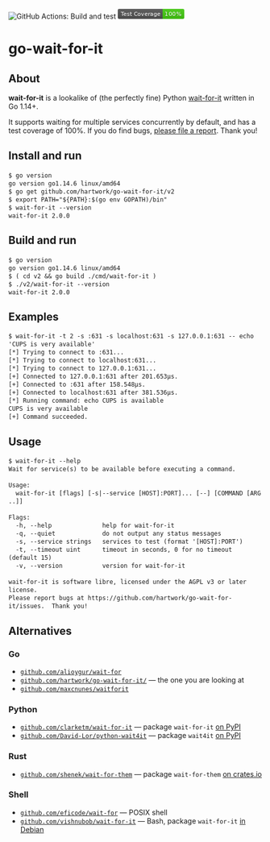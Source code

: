 ![GitHub Actions: Build and test](https://github.com/hartwork/go-wait-for-it/workflows/Build%20and%20test/badge.svg)
![Test coverage](./coverage_badge.png)


# go-wait-for-it

## About

**wait-for-it** is a lookalike of
(the perfectly fine)
Python [wait-for-it](https://github.com/clarketm/wait-for-it)
written in Go 1.14+.

It supports waiting for multiple services concurrently by default,
and has a test coverage of 100%.
If you do find bugs, [please file a report](https://github.com/hartwork/go-wait-for-it/issues).
Thank you!


## Install and run

```console
$ go version
go version go1.14.6 linux/amd64
$ go get github.com/hartwork/go-wait-for-it/v2
$ export PATH="${PATH}:$(go env GOPATH)/bin"
$ wait-for-it --version
wait-for-it 2.0.0
```


## Build and run

```console
$ go version
go version go1.14.6 linux/amd64
$ ( cd v2 && go build ./cmd/wait-for-it )
$ ./v2/wait-for-it --version
wait-for-it 2.0.0
```


## Examples

```console
$ wait-for-it -t 2 -s :631 -s localhost:631 -s 127.0.0.1:631 -- echo 'CUPS is very available'
[*] Trying to connect to :631...
[*] Trying to connect to localhost:631...
[*] Trying to connect to 127.0.0.1:631...
[+] Connected to 127.0.0.1:631 after 201.653µs.
[+] Connected to :631 after 158.548µs.
[+] Connected to localhost:631 after 381.536µs.
[*] Running command: echo CUPS is available
CUPS is very available
[+] Command succeeded.
```


## Usage

```console
$ wait-for-it --help
Wait for service(s) to be available before executing a command.

Usage:
  wait-for-it [flags] [-s|--service [HOST]:PORT]... [--] [COMMAND [ARG ..]]

Flags:
  -h, --help              help for wait-for-it
  -q, --quiet             do not output any status messages
  -s, --service strings   services to test (format '[HOST]:PORT')
  -t, --timeout uint      timeout in seconds, 0 for no timeout (default 15)
  -v, --version           version for wait-for-it

wait-for-it is software libre, licensed under the AGPL v3 or later license.
Please report bugs at https://github.com/hartwork/go-wait-for-it/issues.  Thank you!
```


## Alternatives

### Go

- [`github.com/alioygur/wait-for`](https://github.com/alioygur/wait-for)
- [`github.com/hartwork/go-wait-for-it/`](https://github.com/hartwork/go-wait-for-it/) — the one you are looking at
- [`github.com/maxcnunes/waitforit`](https://github.com/maxcnunes/waitforit)


### Python

- [`github.com/clarketm/wait-for-it`](https://github.com/clarketm/wait-for-it)
  — package `wait-for-it` [on PyPI](https://pypi.org/project/wait-for-it/)
- [`github.com/David-Lor/python-wait4it`](https://github.com/David-Lor/python-wait4it/)
  — package `wait4it` [on PyPI](https://pypi.org/project/wait4it/)


### Rust

- [`github.com/shenek/wait-for-them`](https://github.com/shenek/wait-for-them)
  — package `wait-for-them` [on crates.io](https://crates.io/crates/wait-for-them)


### Shell

- [`github.com/eficode/wait-for`](https://github.com/eficode/wait-for)
  — POSIX shell
- [`github.com/vishnubob/wait-for-it`](https://github.com/vishnubob/wait-for-it)
  — Bash, package `wait-for-it` [in Debian](https://packages.debian.org/unstable/wait-for-it)
